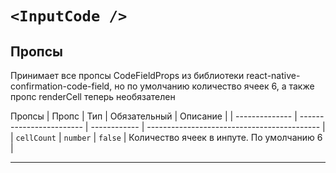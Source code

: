 # `<InputCode />`

## Пропсы

Принимает все пропсы CodeFieldProps из библиотеки react-native-confirmation-code-field, но по умолчанию количество ячеек 6, а также пропс renderCell теперь необязателен

Пропсы
| Пропс | Тип | Обязательный | Описание |
| -------------- | ------------------------ | ------------ | ------------------------------------------- |
| `cellCount` | `number` | `false` | Количество ячеек в инпуте. По умолчанию 6 |

---
